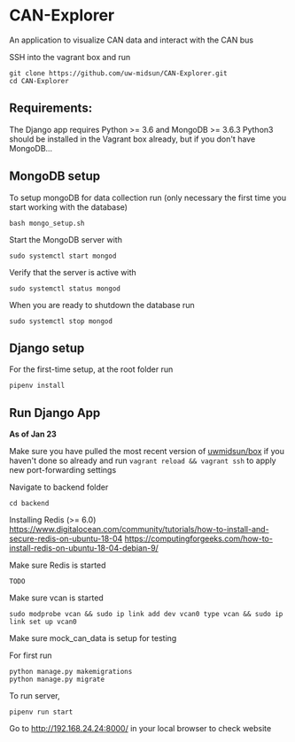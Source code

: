 # CAN-Explorer
An application to visualize CAN data and interact with the CAN bus

SSH into the vagrant box and run
```
git clone https://github.com/uw-midsun/CAN-Explorer.git
cd CAN-Explorer
```
## Requirements:
The Django app requires Python >= 3.6 and MongoDB >= 3.6.3
Python3 should be installed in the Vagrant box already, but if you don't have MongoDB...

## MongoDB setup
To setup mongoDB for data collection run (only necessary the first time you start working with the database)
```
bash mongo_setup.sh
```
Start the MongoDB server with
```
sudo systemctl start mongod
```
Verify that the server is active with
```
sudo systemctl status mongod
```
When you are ready to shutdown the database run
```
sudo systemctl stop mongod
```

## Django setup

For the first-time setup, at the root folder run
```
pipenv install 
```

## Run Django App

__As of Jan 23__ 

Make sure you have pulled the most recent version of [uwmidsun/box](https://github.com/uw-midsun/box) if you haven't done so already and run `vagrant reload && vagrant ssh` to apply new port-forwarding settings

Navigate to backend folder
```
cd backend
```

Installing Redis (>= 6.0)
https://www.digitalocean.com/community/tutorials/how-to-install-and-secure-redis-on-ubuntu-18-04
https://computingforgeeks.com/how-to-install-redis-on-ubuntu-18-04-debian-9/

Make sure Redis is started
```
TODO
```

Make sure vcan is started 
```
sudo modprobe vcan && sudo ip link add dev vcan0 type vcan && sudo ip link set up vcan0
```

Make sure mock_can_data is setup for testing

For first run
```
python manage.py makemigrations
python manage.py migrate
```

To run server,
```
pipenv run start
```

Go to http://192.168.24.24:8000/ in your local browser to check website

